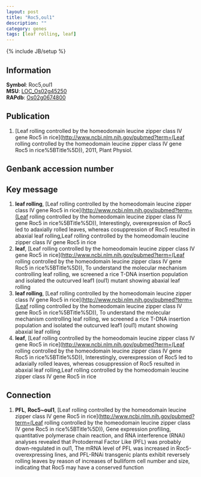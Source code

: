 ```yaml
---
layout: post
title: "Roc5,oul1"
description: ""
category: genes
tags: [leaf rolling, leaf]
---
```

{% include JB/setup %}

## Information
__Symbol__: Roc5,oul1  
__MSU__: [LOC_Os02g45250](http://rice.plantbiology.msu.edu/cgi-bin/ORF_infopage.cgi?orf=LOC_Os02g45250)  
__RAPdb__: [Os02g0674800](http://rapdb.dna.affrc.go.jp/viewer/gbrowse_details/irgsp1?name=Os02g0674800)  

## Publication
1. [Leaf rolling controlled by the homeodomain leucine zipper class IV gene Roc5 in rice](http://www.ncbi.nlm.nih.gov/pubmed?term=(Leaf rolling controlled by the homeodomain leucine zipper class IV gene Roc5 in rice%5BTitle%5D)), 2011, Plant Physiol.

## Genbank accession number

## Key message
1. __leaf rolling__, [Leaf rolling controlled by the homeodomain leucine zipper class IV gene Roc5 in rice](http://www.ncbi.nlm.nih.gov/pubmed?term=(Leaf rolling controlled by the homeodomain leucine zipper class IV gene Roc5 in rice%5BTitle%5D)),  Interestingly, overexpression of Roc5 led to adaxially rolled leaves, whereas cosuppression of Roc5 resulted in abaxial leaf rolling,Leaf rolling controlled by the homeodomain leucine zipper class IV gene Roc5 in rice
2. __leaf__, [Leaf rolling controlled by the homeodomain leucine zipper class IV gene Roc5 in rice](http://www.ncbi.nlm.nih.gov/pubmed?term=(Leaf rolling controlled by the homeodomain leucine zipper class IV gene Roc5 in rice%5BTitle%5D)),  To understand the molecular mechanism controlling leaf rolling, we screened a rice T-DNA insertion population and isolated the outcurved leaf1 (oul1) mutant showing abaxial leaf rolling
3. __leaf rolling__, [Leaf rolling controlled by the homeodomain leucine zipper class IV gene Roc5 in rice](http://www.ncbi.nlm.nih.gov/pubmed?term=(Leaf rolling controlled by the homeodomain leucine zipper class IV gene Roc5 in rice%5BTitle%5D)),  To understand the molecular mechanism controlling leaf rolling, we screened a rice T-DNA insertion population and isolated the outcurved leaf1 (oul1) mutant showing abaxial leaf rolling
4. __leaf__, [Leaf rolling controlled by the homeodomain leucine zipper class IV gene Roc5 in rice](http://www.ncbi.nlm.nih.gov/pubmed?term=(Leaf rolling controlled by the homeodomain leucine zipper class IV gene Roc5 in rice%5BTitle%5D)),  Interestingly, overexpression of Roc5 led to adaxially rolled leaves, whereas cosuppression of Roc5 resulted in abaxial leaf rolling,Leaf rolling controlled by the homeodomain leucine zipper class IV gene Roc5 in rice

## Connection
1. __PFL__, __Roc5~oul1__, [Leaf rolling controlled by the homeodomain leucine zipper class IV gene Roc5 in rice](http://www.ncbi.nlm.nih.gov/pubmed?term=(Leaf rolling controlled by the homeodomain leucine zipper class IV gene Roc5 in rice%5BTitle%5D)),  Gene expression profiling, quantitative polymerase chain reaction, and RNA interference (RNAi) analyses revealed that Protodermal Factor Like (PFL) was probably down-regulated in oul1, The mRNA level of PFL was increased in Roc5-overexpressing lines, and PFL-RNAi transgenic plants exhibit reversely rolling leaves by reason of increases of bulliform cell number and size, indicating that Roc5 may have a conserved function


